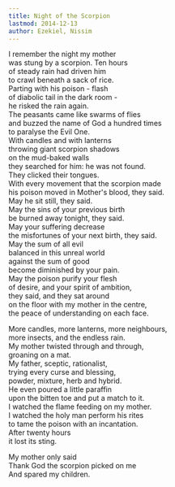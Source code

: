 ```yaml
---
title: Night of the Scorpion
lastmod: 2014-12-13
author: Ezekiel, Nissim
---
```

I remember the night my mother  
was stung by a scorpion. Ten hours  
of steady rain had driven him  
to crawl beneath a sack of rice.  
Parting with his poison - flash  
of diabolic tail in the dark room -  
he risked the rain again.  
The peasants came like swarms of flies  
and buzzed the name of God a hundred times  
to paralyse the Evil One.  
With candles and with lanterns  
throwing giant scorpion shadows  
on the mud-baked walls  
they searched for him: he was not found.  
They clicked their tongues.  
With every movement that the scorpion made  
his poison moved in Mother's blood, they said.  
May he sit still, they said.  
May the sins of your previous birth  
be burned away tonight, they said.  
May your suffering decrease  
the misfortunes of your next birth, they said.  
May the sum of all evil  
balanced in this unreal world  
against the sum of good  
become diminished by your pain.  
May the poison purify your flesh  
of desire, and your spirit of ambition,  
they said, and they sat around  
on the floor with my mother in the centre,  
the peace of understanding on each face.  

More candles, more lanterns, more neighbours,  
more insects, and the endless rain.  
My mother twisted through and through,  
groaning on a mat.  
My father, sceptic, rationalist,  
trying every curse and blessing,  
powder, mixture, herb and hybrid.  
He even poured a little paraffin  
upon the bitten toe and put a match to it.  
I watched the flame feeding on my mother.  
I watched the holy man perform his rites  
to tame the poison with an incantation.  
After twenty hours  
it lost its sting.  

My mother only said  
Thank God the scorpion picked on me  
And spared my children.<br />

